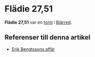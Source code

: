 # Flädie 27,51

**Flädie 27,51** var en [tomt](tomt) i [Bjärred](bjärred).

## Referenser till denna artikel

* [Erik Bengtssons affär](erik%20bengtssons%20affär)

